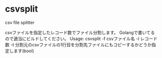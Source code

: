 # csvsplit
csv file splitter

csvファイルを指定したレコード数でファイル分割します。
Golangで書いてるので適当にビルドしてください。
Usage: csvsplit -f csvファイル名 -l レコード数 -t 分割元のcsvファイルの1行目を分割先ファイルにもコピーするかどうか指定します(bool)
